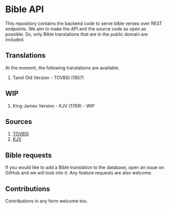 # Bible API

This repository contains the backend code to serve bible verses over REST endpoints.
We aim to make the API and the source code as open as possible.
So, only Bible translations that are in the public domain are included. 

## Translations

At the moment, the following translations are available. 
1. Tamil Old Version - TOVBSI (1957)

## WIP

1. King James Version - KJV (1769) - WIP

## Sources
1. [TOVBSI](https://github.com/berinaniesh/bible-tamil)
2. [KJV](https://github.com/aruljohn/Bible-kjv)

## Bible requests

If you would like to add a Bible translation to the database, 
open an issue on GitHub and we will look into it. 
Any feature requests are also welcome.

## Contributions

Contributions in any form welcome too. 

